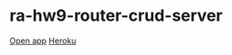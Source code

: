 # ra-hw9-router-crud-server

[Open app](https://antis85.github.io/ra-hw9-router-crud)
[Heroku](https://antis-ra-hw-router.herokuapp.com)